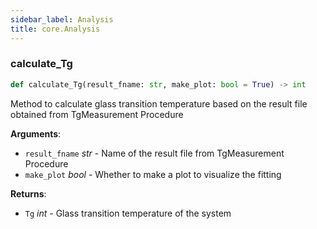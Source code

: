 ```yaml
---
sidebar_label: Analysis
title: core.Analysis
---
```


### calculate\_Tg

```python
def calculate_Tg(result_fname: str, make_plot: bool = True) -> int
```

Method to calculate glass transition temperature based on the
result file obtained from TgMeasurement Procedure

**Arguments**:

- `result_fname` _str_ - Name of the result file from TgMeasurement
  Procedure
- `make_plot` _bool_ - Whether to make a plot to visualize the fitting
  

**Returns**:

- `Tg` _int_ - Glass transition temperature of the system

